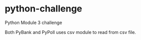# python-challenge
Python Module 3 challenge

Both PyBank and PyPoll uses csv module to read from csv file.